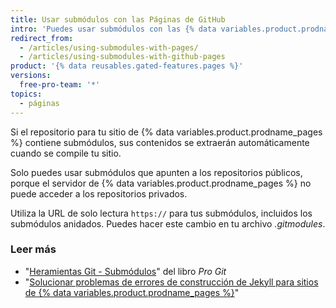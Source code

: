 ```yaml
---
title: Usar submódulos con las Páginas de GitHub
intro: 'Puedes usar submódulos con las {% data variables.product.prodname_pages %} para incluir otros proyectos en el código de tu sitio.'
redirect_from:
  - /articles/using-submodules-with-pages/
  - /articles/using-submodules-with-github-pages
product: '{% data reusables.gated-features.pages %}'
versions:
  free-pro-team: '*'
topics:
  - páginas
---
```


Si el repositorio para tu sitio de {% data variables.product.prodname_pages %} contiene submódulos, sus contenidos se extraerán automáticamente cuando se compile tu sitio.

Solo puedes usar submódulos que apunten a los repositorios públicos, porque el servidor de {% data variables.product.prodname_pages %} no puede acceder a los repositorios privados.

Utiliza la URL de solo lectura `https://` para tus submódulos, incluidos los submódulos anidados. Puedes hacer este cambio en tu archivo _.gitmodules_.

### Leer más

- "[Heramientas Git - Submódulos](https://git-scm.com/book/en/Git-Tools-Submodules)" del libro _Pro Git_
- "[Solucionar problemas de errores de construcción de Jekyll para sitios de {% data variables.product.prodname_pages %}](/articles/troubleshooting-jekyll-build-errors-for-github-pages-sites)"
